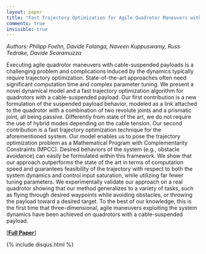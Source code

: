 ```yaml
---
layout: paper
title: "Fast Trajectory Optimization for Agile Quadrotor Maneuvers with a Cable-Suspended Payload"
comments: true
invisible: true
---
```


<p class="text-left"><i>Authors: Philipp Foehn, Davide Falanga, Naveen Kuppuswamy, Russ Tedrake, Davide Scaramuzza</i></p>

Executing agile quadrotor maneuvers with cable-suspended payloads is a challenging problem and complications induced by the dynamics typically require trajectory optimization.   State-of-the-art approaches often need significant computation time and complex parameter tuning.  We present a novel dynamical model and a fast trajectory optimization algorithm for quadrotors with a cable-suspended payload. Our first contribution is a new formulation of the suspended payload behavior, modeled as a link attached to the quadrotor with a combination of two revolute joints and a prismatic joint, all being passive. Differently from state of the art, we do not require the use of hybrid modes depending on the cable tension. Our second contribution is a fast trajectory optimization technique for the aforementioned system. Our model enables us to pose the trajectory optimization problem as a Mathematical Program with Complementarity Constraints (MPCC). Desired behaviors of the system (e.g., obstacle avoidance) can easily be formulated within this framework. We show that our approach outperforms the state of the art in terms of computation speed and guarantees feasibility of the trajectory with respect to both the system dynamics and control input saturation, while utilizing far fewer tuning parameters. We experimentally validate our approach on a real quadrotor showing that our method generalizes to a variety of tasks, such as flying through desired waypoints while avoiding obstacles, or throwing the payload toward a desired target. To the best of our knowledge, this is the first time that three-dimensional, agile maneuvers exploiting the system dynamics have been achieved on quadrotors with a cable-suspended payload.

[<b><a href="https://storage.googleapis.com/rss2017-papers/31.pdf">Full Paper</a></b>]

{% include disqus.html %}